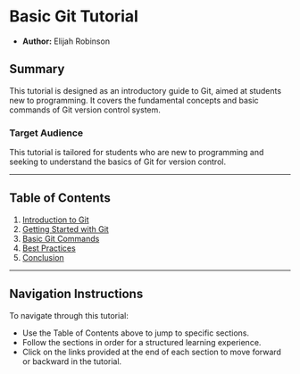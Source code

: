 # Basic Git Tutorial

- **Author:** Elijah Robinson

## Summary

This tutorial is designed as an introductory guide to Git, aimed at students new to programming. It covers the fundamental concepts and basic commands of Git version control system.

### Target Audience

This tutorial is tailored for students who are new to programming and seeking to understand the basics of Git for version control.

---

## Table of Contents

1. [Introduction to Git](introduction.md)
2. [Getting Started with Git](Getting_Started_with_Git.md)
3. [Basic Git Commands](Basic_Git_Commands.md)
4. [Best Practices](Best_Practices.md)
5. [Conclusion](Conclusion.md)

---

## Navigation Instructions

To navigate through this tutorial:

- Use the Table of Contents above to jump to specific sections.
- Follow the sections in order for a structured learning experience.
- Click on the links provided at the end of each section to move forward or backward in the tutorial.
